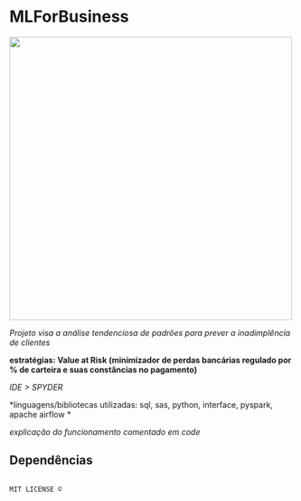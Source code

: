 # MLForBusiness


<img src="https://github.com/user-attachments/assets/83be0840-c5d7-4b49-929e-47087bb2d48f" width="500"/>


*Projeto visa a análise tendenciosa de padrões para prever a inadimplência de clientes*

**estratégias: Value at Risk (minimizador de perdas bancárias regulado por % de carteira e suas constâncias no pagamento)**

*IDE > SPYDER*

*linguagens/bibliotecas utilizadas: sql, sas, python, interface, pyspark, apache airflow *

*explicação do funcionamento comentado em code*

## Dependências

```bash

MIT LICENSE ©
